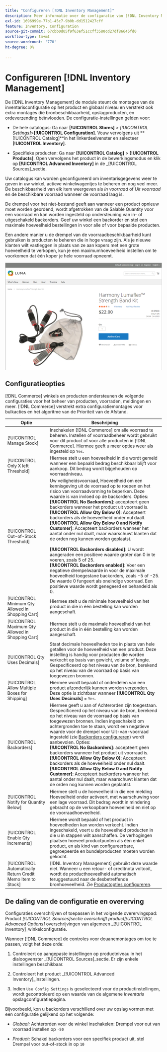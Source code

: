 ```yaml
---
title: "Configureren [!DNL Inventory Management]"
description: Meer informatie over de configuratie van [!DNL Inventory Management] opties die bronbeschikbaarheid, opslagproducten, en ordeverzending bepalen.
exl-id: 1696999e-77b1-45c7-9b0b-dd1512427cff
feature: Inventory, Configuration
source-git-commit: 67cbb0d05f9f63ef51ccff3580cd27df86645fd0
workflow-type: tm+mt
source-wordcount: '770'
ht-degree: 0%

---
```


# Configureren [!DNL Inventory Management]

De [!DNL Inventory Management] de module steunt de montages van de inventarisconfiguratie op het product en globaal niveau en verstrekt ook extra montages die bronbeschikbaarheid, opslagproducten, en ordeverzending beïnvloeden. De configuratie-instellingen gelden voor:

- De hele catalogus: Ga naar **[!UICONTROL Stores]** > _[!UICONTROL Settings]_>**[!UICONTROL Configuration]**. Vouw vervolgens uit **[!UICONTROL Catalog]**in het linkerdeelvenster en selecteer **[!UICONTROL Inventory]**.

- Specifieke producten: Ga naar **[!UICONTROL Catalog]** > **[!UICONTROL Products]**. Open vervolgens het product in de bewerkingsmodus en klik op **[!UICONTROL Advanced Inventory]** in de _[!UICONTROL Sources]_sectie.

Uw catalogus kan worden geconfigureerd om inventarisgegevens weer te geven in uw winkel, actieve winkelwagentjes te beheren en nog veel meer. De beschikbaarheid van elk item weergeven als _In voorraad_ of _Uit voorraad_ en de beschikbare voorraad wanneer de voorraad laag is.

De drempel voor het niet-bestand geeft aan wanneer een product opnieuw moet worden geordend, wordt afgetrokken van de Salable Quantity voor een voorraad en kan worden ingesteld op ondersteuning van in- of uitgeschakeld backorders. Geef uw winkel een backorder en stel een maximale hoeveelheid bestellingen in voor alle of voor bepaalde producten.

Een andere manier u de drempel van de voorraadbeschikbaarheid kunt gebruiken is producten te beheren die in hoge vraag zijn. Als je nieuwe klanten wilt vastleggen in plaats van ze aan kopers met een grote hoeveelheid te verkopen, kun je een maximumhoeveelheid instellen om te voorkomen dat één koper je hele voorraad opneemt.

![Voorbeeld van In voorraad, slechts 1 links](assets/storefront-stock-options-1-left.png)

## Configuratieopties

[!DNL Commerce] winkels en producten ondersteunen de volgende configuraties voor het beheer van producten, voorraden, meldingen en meer. [!DNL Commerce] verstrekt extra configuratiemontages voor bulkacties en het algoritme van de Prioriteit van de Afstand.

| Optie | Beschrijving |
|--|--|
| [!UICONTROL Manage Stock] | Inschakelen [!DNL Commerce] om alle voorraad te beheren. Instellen of voorraadbeheer wordt gebruikt voor dit product of voor alle producten in [!DNL Commerce]. Hiermee geeft u meer opties weer als ingesteld op `Yes`. |
| [!UICONTROL Only X left Threshold] | Hiermee stelt u een hoeveelheid in die wordt gemeld wanneer een bepaald bedrag beschikbaar blijft voor aankoop. Dit bedrag wordt bijgehouden op voorraadniveau. |
| [!UICONTROL Out-of-Stock Threshold] | Uw veiligheidsvoorraad, Hoeveelheid om een kennisgeving uit de voorraad op te roepen en het risico van voorraadvorming te beperken. Deze waarde is van invloed op de backorders. Opties:<br />**[!UICONTROL No Backorders]**: accepteert geen backorders wanneer het product uit voorraad is.<br />**[!UICONTROL Allow Qty Below 0]**: Accepteert backorders als de hoeveelheid onder nul daalt.<br />**[!UICONTROL Allow Qty Below 0 and Notify Customer]**: Accepteert backorders wanneer het aantal onder nul daalt, maar waarschuwt klanten dat de orden nog kunnen worden geplaatst.<br /><br />**[!UICONTROL Backorders disabled]**: U wordt aangeraden een positieve waarde groter dan 0 in te voeren, zoals 5 of 25. <br/>**[!UICONTROL Backorders enabled]**: Voer een negatieve drempelwaarde in voor de maximale hoeveelheid toegestane backorders, zoals -5 of -25. De waarde 0 fungeert als oneindige voorraad. Een positieve waarde wordt genegeerd en behandeld als 0. |
| [!UICONTROL Minimum Qty Allowed in Shopping Cart] | Hiermee stelt u de minimale hoeveelheid van het product in die in één bestelling kan worden aangeschaft. |
| [!UICONTROL Maximum Qty Allowed in Shopping Cart] | Hiermee stelt u de maximale hoeveelheid van het product in die in één bestelling kan worden aangeschaft. |
| [!UICONTROL Qty Uses Decimals] | Staat decimale hoeveelheden toe in plaats van hele getallen voor de hoeveelheid van een product. Deze instelling is handig voor producten die worden verkocht op basis van gewicht, volume of lengte. Gespecificeerd op het niveau van de bron, berekend op het niveau van de voorraad op basis van toegewezen bronnen. |
| [!UICONTROL Allow Multiple Boxes for Shipping] | Hiermee wordt bepaald of onderdelen van een product afzonderlijk kunnen worden verzonden. Deze optie is zichtbaar wanneer **[!UICONTROL Qty Uses Decimals]** = `Yes`. |
| [!UICONTROL Backorders] | Hiermee geeft u aan of Achterorden zijn toegestaan. Gespecificeerd op het niveau van de bron, berekend op het niveau van de voorraad op basis van toegewezen bronnen. Indien ingeschakeld om achtergronden toe te staan, wordt een negatieve waarde voor de drempel voor Uit-van-voorraad ingesteld (zie [Backorders configureren](backorders.md)) wordt aanbevolen. Opties:<br />**[!UICONTROL No Backorders]**: accepteert geen backorders wanneer het product uit voorraad is.<br />**[!UICONTROL Allow Qty Below 0]**: Accepteert backorders als de hoeveelheid onder nul daalt.<br />**[!UICONTROL Allow Qty Below 0 and Notify Customer]**: Accepteert backorders wanneer het aantal onder nul daalt, maar waarschuwt klanten dat de orden nog kunnen worden geplaatst. |
| [!UICONTROL Notify for Quantity Below] | Hiermee stelt u de hoeveelheid in die een melding Hoeveelheid onder activeert, met waarschuwing voor een lage voorraad. Dit bedrag wordt in mindering gebracht op de verkoopbare hoeveelheid en niet op de voorraadhoeveelheid. |
| [!UICONTROL Enable Qty Increments] | Hiermee wordt bepaald of het product in hoeveelheden kan worden verkocht. Indien ingeschakeld, voert u de hoeveelheid producten in die u in stappen wilt aanschaffen. De verhogingen plaatsen hoeveel productpunten als één enkel product, en als kind van configureerbare, gegroepeerde en bundelproducten moeten worden gekocht. |
| [!UICONTROL Automatically Return Credit Memo Item to Stock] | [!DNL Inventory Management] gebruikt deze waarde niet. Wanneer u een retour- of creditnota voltooit, wordt de producthoeveelheid automatisch teruggestuurd naar de desbetreffende bronhoeveelheid. Zie [Productopties configureren](product-options.md). |

## De daling van de configuratie en overerving

Configuraties overschrijven of toepassen in het volgende overervingspad: Product _[!UICONTROL Sources]_sectie overschrijft product_[!UICONTROL Advanced Options]_ overschrijvingen van algemeen _[!UICONTROL Inventory]_winkelconfiguratie.

Wanneer [!DNL Commerce] de controles voor douanemontages om toe te passen, volgt het deze orde:

1. Controleert op aangepaste instellingen op productniveau in het dialoogvenster _[!UICONTROL Sources]_sectie. Er zijn enkele instellingen beschikbaar.

1. Controleert het product _[!UICONTROL Advanced Inventory]_instellingen.

1. Indien `Use Config Settings` is geselecteerd voor de productinstellingen, wordt gecontroleerd op een waarde van de algemene _Inventaris_ opslagconfiguratiepagina.

Bijvoorbeeld, kon u backorders verschillend over uw opslag vormen met een configuratie gelijkend op het volgende:

- _Globaal:_ Achterorden voor de winkel inschakelen: Drempel voor out van voorraad instellen op `-50`

- _Product:_ Schakel backorders voor een specifiek product uit, stel Drempel voor out-of-stock in op `10`
